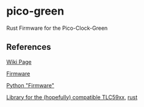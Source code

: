 # pico-green
Rust Firmware for the Pico-Clock-Green

## References
[Wiki Page](https://www.waveshare.com/wiki/Pico-Clock-Green)

[Firmware](https://github.com/astlouys/Pico-Green-Clock)

[Python "Firmware"](https://github.com/malcolmholmes/pico-clock-green-python)

[Library for the (hopefully) compatible TLC59xx](https://github.com/2splat/arduino-TLC5926), [rust](https://github.com/KyleCharters/tlc59xxx)


